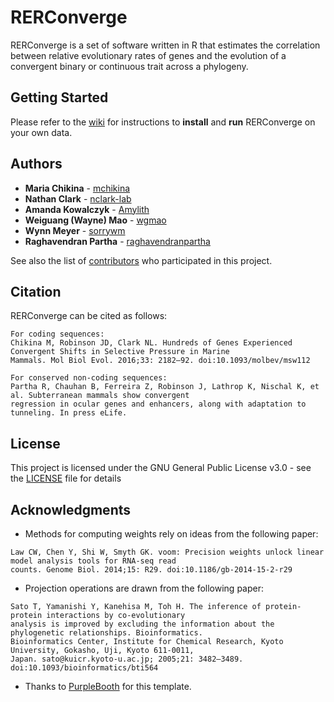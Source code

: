 # RERConverge

RERConverge is a set of software written in R that estimates the correlation between relative evolutionary rates of genes and the evolution of a convergent binary or continuous trait across a phylogeny.

## Getting Started

Please refer to the [wiki](https://github.com/nclark-lab/RERconverge/wiki/Getting-Started) for instructions to **install** and **run** RERConverge on your own data.


## Authors

* **Maria Chikina** - [mchikina](https://github.com/mchikina)
* **Nathan Clark** - [nclark-lab](https://github.com/nclark-lab)
* **Amanda Kowalczyk** - [Amylith](https://github.com/Amylith)
* **Weiguang (Wayne) Mao** - [wgmao](https://github.com/wgmao)
* **Wynn Meyer** - [sorrywm](https://github.com/sorrywm)
* **Raghavendran Partha** - [raghavendranpartha](https://github.com/raghavendranpartha)

See also the list of [contributors](https://github.com/raghavendranpartha/RERconverge/contributors) who participated in this project.

## Citation

RERConverge can be cited as follows:

```
For coding sequences:
Chikina M, Robinson JD, Clark NL. Hundreds of Genes Experienced Convergent Shifts in Selective Pressure in Marine 
Mammals. Mol Biol Evol. 2016;33: 2182–92. doi:10.1093/molbev/msw112

For conserved non-coding sequences:
Partha R, Chauhan B, Ferreira Z, Robinson J, Lathrop K, Nischal K, et al. Subterranean mammals show convergent 
regression in ocular genes and enhancers, along with adaptation to tunneling. In press eLife. 

```

## License

This project is licensed under the GNU General Public License v3.0 - see the [LICENSE](LICENSE) file for details

## Acknowledgments

* Methods for computing weights rely on ideas from the following paper:
```
Law CW, Chen Y, Shi W, Smyth GK. voom: Precision weights unlock linear model analysis tools for RNA-seq read
counts. Genome Biol. 2014;15: R29. doi:10.1186/gb-2014-15-2-r29

```
* Projection operations are drawn from the following paper:
```
Sato T, Yamanishi Y, Kanehisa M, Toh H. The inference of protein-protein interactions by co-evolutionary 
analysis is improved by excluding the information about the phylogenetic relationships. Bioinformatics. 
Bioinformatics Center, Institute for Chemical Research, Kyoto University, Gokasho, Uji, Kyoto 611-0011, 
Japan. sato@kuicr.kyoto-u.ac.jp; 2005;21: 3482–3489. doi:10.1093/bioinformatics/bti564

```
* Thanks to [PurpleBooth](https://github.com/PurpleBooth) for this template.
